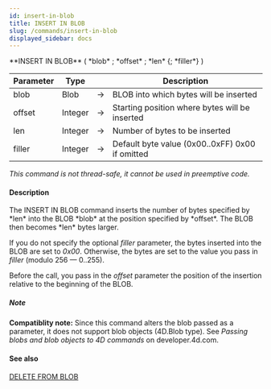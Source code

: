 ```yaml
---
id: insert-in-blob
title: INSERT IN BLOB
slug: /commands/insert-in-blob
displayed_sidebar: docs
---
```


<!--REF #_command_.INSERT IN BLOB.Syntax-->**INSERT IN BLOB** ( *blob* ; *offset* ; *len* {; *filler*} )<!-- END REF-->
<!--REF #_command_.INSERT IN BLOB.Params-->
| Parameter | Type |  | Description |
| --- | --- | --- | --- |
| blob | Blob | &#8594;  | BLOB into which bytes will be inserted |
| offset | Integer | &#8594;  | Starting position where bytes will be inserted |
| len | Integer | &#8594;  | Number of bytes to be inserted |
| filler | Integer | &#8594;  | Default byte value (0x00..0xFF) 0x00 if omitted |

<!-- END REF-->

*This command is not thread-safe, it cannot be used in preemptive code.*


#### Description 

<!--REF #_command_.INSERT IN BLOB.Summary-->The INSERT IN BLOB command inserts the number of bytes specified by *len* into the BLOB *blob* at the position specified by *offset*.<!-- END REF--> The BLOB then becomes *len* bytes larger.

If you do not specify the optional *filler* parameter, the bytes inserted into the BLOB are set to *0x00*. Otherwise, the bytes are set to the value you pass in *filler* (modulo 256 — 0..255).

Before the call, you pass in the *offset* parameter the position of the insertion relative to the beginning of the BLOB. 

##### Note 

**Compatiblity note:** Since this command alters the blob passed as a parameter, it does not support blob objects (4D.Blob type). See *Passing blobs and blob objects to 4D commands* on developer.4d.com.

#### See also 

[DELETE FROM BLOB](delete-from-blob.md)  